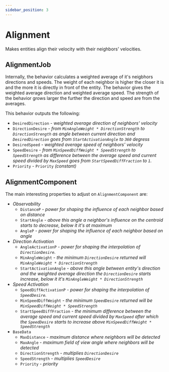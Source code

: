 ```yaml
---
sidebar_position: 3
---
```


# Alignment

Makes entities align their velocity with their neighbors' velocities.

## AlignmentJob

Internally, the behavior calculates a weighted average of it's neigbhors directions and speeds. The weight of each neighbor is higher the closer it is and the more it is directly in front of the entity. The behavior gives the weighted average direction and weighted average speed. The strength of the behavior grows larger the further the direction and speed are from the averages. 

This behavior outputs the following: 
- `DesiredDirection` - *weighted average direction of neighbors' velocity*
- `DirectionDesire` - *from `MinAngleWeight * DirectionStrength` to `DirectionStrength` as angle between current direction and `DesiredDirection` goes from `StartActivationAngle` to `360` degress*
- `DesiredSpeed` - *weighted average speed of neighbors' velocity*
- `SpeedDesire` - *from `MinSpeedDiffWeight * SpeedStrength` to `SpeedStrength` as difference between the average speed and current speed divided by `MaxSpeed` goes from `StartSpeedDiffFraction` to `1`.*
- `Priority` -  `Priority` *(constant)*

## AlignmentComponent

The main interesting properties to adjust on `AlignmentComponent` are:

- *Observability*
    - `DistanceP` - *power for shaping the influence of each neighbor based on distance*
    - `StartAngle` - *above this angle a neighbor's influence on the centroid starts to decrease, below it it's at maximum*
    - `AngleP` - *power for shaping the influence of each neighbor based on angle*
- *Direction Activation*
    - `AngleActivationP` - *power for shaping the interpolation of `DirectionDesire`.*
    - `MinAngleWeight` - *the minimum `DirectionDesire` returned will `MinAngleWeight * DirectionStrength`*
    - `StartActivationAngle` - *above this angle between entity's direction and the weighted average direction the `DirectionDesire` starts increase, below it it's `MinAngleWeight * DirectionStrength`*
- *Speed Activation*
    - `SpeedDiffActivationP` - *power for shaping the interpolation of `SpeedDesire`.*
    - `MinSpeedDiffWeight` - *the minimum `SpeedDesire` returned will be `MinSpeedDiffWeight * SpeedStrength`*
    - `StartSpeedDiffFraction` - *the minimum difference between the average speed and current speed divided by `MaxSpeed` after which the `SpeedDesire` starts to increase above `MinSpeedDiffWeight * SpeedStrength`*
- `BaseData`
    - `MaxDistance` - *maximum distance where neighbors will be detected*
    - `MaxAngle` - *maximum field of view angle where neighbors will be detected*
    - `DirectionStrength` - *multiplies `DirectionDesire`*
    - `SpeedStrength` - *multiplies `SpeedDesire`*
    - `Priority` - *priority*